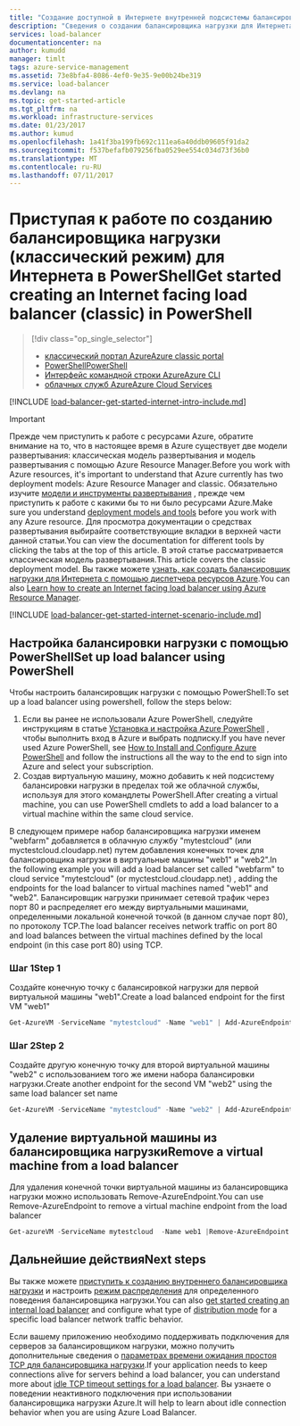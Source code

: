 ```yaml
---
title: "Создание доступной в Интернете внутренней подсистемы балансировки нагрузки с помощью Azure PowerShell | Документация Майкрософт"
description: "Сведения о создании балансировщика нагрузки для Интернета в классическом режиме с помощью PowerShell"
services: load-balancer
documentationcenter: na
author: kumudd
manager: timlt
tags: azure-service-management
ms.assetid: 73e8bfa4-8086-4ef0-9e35-9e00b24be319
ms.service: load-balancer
ms.devlang: na
ms.topic: get-started-article
ms.tgt_pltfrm: na
ms.workload: infrastructure-services
ms.date: 01/23/2017
ms.author: kumud
ms.openlocfilehash: 1a41f3ba199fb692c111ea6a40ddb09605f91da2
ms.sourcegitcommit: f537befafb079256fba0529ee554c034d73f36b0
ms.translationtype: MT
ms.contentlocale: ru-RU
ms.lasthandoff: 07/11/2017
---
```

# <a name="get-started-creating-an-internet-facing-load-balancer-classic-in-powershell"></a><span data-ttu-id="120ce-103">Приступая к работе по созданию балансировщика нагрузки (классический режим) для Интернета в PowerShell</span><span class="sxs-lookup"><span data-stu-id="120ce-103">Get started creating an Internet facing load balancer (classic) in PowerShell</span></span>

> [!div class="op_single_selector"]
> * [<span data-ttu-id="120ce-104">классический портал Azure</span><span class="sxs-lookup"><span data-stu-id="120ce-104">Azure classic portal</span></span>](../load-balancer/load-balancer-get-started-internet-classic-portal.md)
> * [<span data-ttu-id="120ce-105">PowerShell</span><span class="sxs-lookup"><span data-stu-id="120ce-105">PowerShell</span></span>](../load-balancer/load-balancer-get-started-internet-classic-ps.md)
> * [<span data-ttu-id="120ce-106">Интерфейс командной строки Azure</span><span class="sxs-lookup"><span data-stu-id="120ce-106">Azure CLI</span></span>](../load-balancer/load-balancer-get-started-internet-classic-cli.md)
> * [<span data-ttu-id="120ce-107">облачных служб Azure</span><span class="sxs-lookup"><span data-stu-id="120ce-107">Azure Cloud Services</span></span>](../load-balancer/load-balancer-get-started-internet-classic-cloud.md)

[!INCLUDE [load-balancer-get-started-internet-intro-include.md](../../includes/load-balancer-get-started-internet-intro-include.md)]

> [!IMPORTANT]
> <span data-ttu-id="120ce-108">Прежде чем приступить к работе с ресурсами Azure, обратите внимание на то, что в настоящее время в Azure существует две модели развертывания: классическая модель развертывания и модель развертывания с помощью Azure Resource Manager.</span><span class="sxs-lookup"><span data-stu-id="120ce-108">Before you work with Azure resources, it's important to understand that Azure currently has two deployment models: Azure Resource Manager and classic.</span></span> <span data-ttu-id="120ce-109">Обязательно изучите [модели и инструменты развертывания](../azure-classic-rm.md) , прежде чем приступить к работе с какими бы то ни было ресурсами Azure.</span><span class="sxs-lookup"><span data-stu-id="120ce-109">Make sure you understand [deployment models and tools](../azure-classic-rm.md) before you work with any Azure resource.</span></span> <span data-ttu-id="120ce-110">Для просмотра документации о средствах развертывания выбирайте соответствующие вкладки в верхней части данной статьи.</span><span class="sxs-lookup"><span data-stu-id="120ce-110">You can view the documentation for different tools by clicking the tabs at the top of this article.</span></span> <span data-ttu-id="120ce-111">В этой статье рассматривается классическая модель развертывания.</span><span class="sxs-lookup"><span data-stu-id="120ce-111">This article covers the classic deployment model.</span></span> <span data-ttu-id="120ce-112">Вы также можете [узнать, как создать балансировщик нагрузки для Интернета с помощью диспетчера ресурсов Azure](load-balancer-get-started-internet-arm-ps.md).</span><span class="sxs-lookup"><span data-stu-id="120ce-112">You can also [Learn how to create an Internet facing load balancer using Azure Resource Manager](load-balancer-get-started-internet-arm-ps.md).</span></span>

[!INCLUDE [load-balancer-get-started-internet-scenario-include.md](../../includes/load-balancer-get-started-internet-scenario-include.md)]

## <a name="set-up-load-balancer-using-powershell"></a><span data-ttu-id="120ce-113">Настройка балансировки нагрузки с помощью PowerShell</span><span class="sxs-lookup"><span data-stu-id="120ce-113">Set up load balancer using PowerShell</span></span>

<span data-ttu-id="120ce-114">Чтобы настроить балансировщик нагрузки с помощью PowerShell:</span><span class="sxs-lookup"><span data-stu-id="120ce-114">To set up a load balancer using powershell, follow the steps below:</span></span>

1. <span data-ttu-id="120ce-115">Если вы ранее не использовали Azure PowerShell, следуйте инструкциям в статье [Установка и настройка Azure PowerShell](/powershell/azure/overview) , чтобы выполнить вход в Azure и выбрать подписку.</span><span class="sxs-lookup"><span data-stu-id="120ce-115">If you have never used Azure PowerShell, see [How to Install and Configure Azure PowerShell](/powershell/azure/overview) and follow the instructions all the way to the end to sign into Azure and select your subscription.</span></span>
2. <span data-ttu-id="120ce-116">Создав виртуальную машину, можно добавить к ней подсистему балансировки нагрузки в пределах той же облачной службы, используя для этого командлеты PowerShell.</span><span class="sxs-lookup"><span data-stu-id="120ce-116">After creating a virtual machine, you can use PowerShell cmdlets to add a load balancer to a virtual machine within the same cloud service.</span></span>

<span data-ttu-id="120ce-117">В следующем примере набор балансировщика нагрузки именем "webfarm" добавляется в облачную службу "mytestcloud" (или myctestcloud.cloudapp.net) путем добавления конечных точек для балансировщика нагрузки в виртуальные машины "web1" и "web2".</span><span class="sxs-lookup"><span data-stu-id="120ce-117">In the following example you will add a load balancer set called "webfarm" to cloud service "mytestcloud" (or myctestcloud.cloudapp.net) , adding the endpoints for the load balancer to virtual machines named "web1" and "web2".</span></span> <span data-ttu-id="120ce-118">Балансировщик нагрузки принимает сетевой трафик через порт 80 и распределяет его между виртуальными машинами, определенными локальной конечной точкой (в данном случае порт 80), по протоколу TCP.</span><span class="sxs-lookup"><span data-stu-id="120ce-118">The load balancer receives network traffic on port 80 and load balances between the virtual machines defined by the local endpoint (in this case port 80) using TCP.</span></span>

### <a name="step-1"></a><span data-ttu-id="120ce-119">Шаг 1</span><span class="sxs-lookup"><span data-stu-id="120ce-119">Step 1</span></span>

<span data-ttu-id="120ce-120">Создайте конечную точку с балансировкой нагрузки для первой виртуальной машины "web1".</span><span class="sxs-lookup"><span data-stu-id="120ce-120">Create a load balanced endpoint for the first VM "web1"</span></span>

```powershell
Get-AzureVM -ServiceName "mytestcloud" -Name "web1" | Add-AzureEndpoint -Name "HttpIn" -Protocol "tcp" -PublicPort 80 -LocalPort 80 -LBSetName "WebFarm" -ProbePort 80 -ProbeProtocol "http" -ProbePath '/' | Update-AzureVM
```

### <a name="step-2"></a><span data-ttu-id="120ce-121">Шаг 2</span><span class="sxs-lookup"><span data-stu-id="120ce-121">Step 2</span></span>

<span data-ttu-id="120ce-122">Создайте другую конечную точку для второй виртуальной машины "web2" с использованием того же имени набора балансировки нагрузки.</span><span class="sxs-lookup"><span data-stu-id="120ce-122">Create another endpoint for the second VM  "web2" using the same load balancer set name</span></span>

```powershell
Get-AzureVM -ServiceName "mytestcloud" -Name "web2" | Add-AzureEndpoint -Name "HttpIn" -Protocol "tcp" -PublicPort 80 -LocalPort 80 -LBSetName "WebFarm" -ProbePort 80 -ProbeProtocol "http" -ProbePath '/' | Update-AzureVM
```

## <a name="remove-a-virtual-machine-from-a-load-balancer"></a><span data-ttu-id="120ce-123">Удаление виртуальной машины из балансировщика нагрузки</span><span class="sxs-lookup"><span data-stu-id="120ce-123">Remove a virtual machine from a load balancer</span></span>

<span data-ttu-id="120ce-124">Для удаления конечной точки виртуальной машины из балансировщика нагрузки можно использовать Remove-AzureEndpoint.</span><span class="sxs-lookup"><span data-stu-id="120ce-124">You can use Remove-AzureEndpoint to remove a virtual machine endpoint from the load balancer</span></span>

```powershell
Get-azureVM -ServiceName mytestcloud  -Name web1 |Remove-AzureEndpoint -Name httpin | Update-AzureVM
```

## <a name="next-steps"></a><span data-ttu-id="120ce-125">Дальнейшие действия</span><span class="sxs-lookup"><span data-stu-id="120ce-125">Next steps</span></span>

<span data-ttu-id="120ce-126">Вы также можете [приступить к созданию внутреннего балансировщика нагрузки](load-balancer-get-started-ilb-classic-ps.md) и настроить [режим распределения](load-balancer-distribution-mode.md) для определенного поведения балансировщика нагрузки.</span><span class="sxs-lookup"><span data-stu-id="120ce-126">You can also [get started creating an internal load balancer](load-balancer-get-started-ilb-classic-ps.md) and configure what type of [distribution mode](load-balancer-distribution-mode.md) for a specific load balancer network traffic behavior.</span></span>

<span data-ttu-id="120ce-127">Если вашему приложению необходимо поддерживать подключения для серверов за балансировщиком нагрузки, можно получить дополнительные сведения о [параметрах времени ожидания простоя TCP для балансировщика нагрузки](load-balancer-tcp-idle-timeout.md).</span><span class="sxs-lookup"><span data-stu-id="120ce-127">If your application needs to keep connections alive for servers behind a load balancer, you can understand more about [idle TCP timeout settings for a load balancer](load-balancer-tcp-idle-timeout.md).</span></span> <span data-ttu-id="120ce-128">Вы узнаете о поведении неактивного подключения при использовании балансировщика нагрузки Azure.</span><span class="sxs-lookup"><span data-stu-id="120ce-128">It will help to learn about idle connection behavior when you are using Azure Load Balancer.</span></span>
